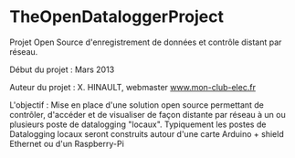 TheOpenDataloggerProject
========================

Projet Open Source d'enregistrement de données et contrôle distant par réseau. 

Début du projet : 
Mars 2013

Auteur du projet : X. HINAULT, webmaster www.mon-club-elec.fr

L'objectif : 
Mise en place d'une solution open source permettant de contrôler, d'accéder et de visualiser de façon distante par réseau à un ou plusieurs poste de datalogging "locaux". 
Typiquement les postes de Datalogging locaux seront construits autour d'une carte Arduino + shield Ethernet ou d'un Raspberry-Pi
